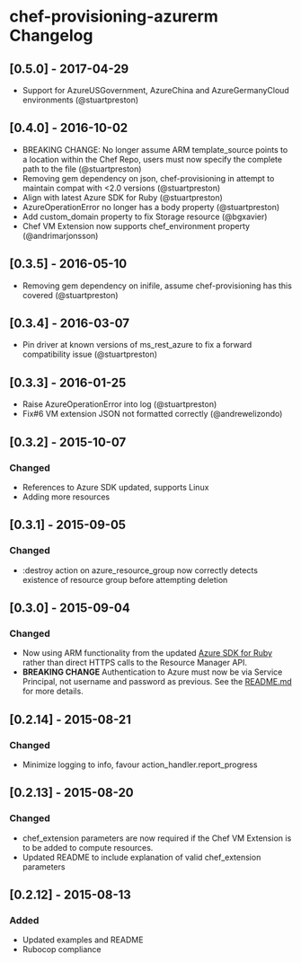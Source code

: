 # chef-provisioning-azurerm Changelog

## [0.5.0] - 2017-04-29
- Support for AzureUSGovernment, AzureChina and AzureGermanyCloud environments (@stuartpreston)

## [0.4.0] - 2016-10-02
- BREAKING CHANGE: No longer assume ARM template_source points to a location within the Chef Repo, users must now specify the complete path to the file (@stuartpreston)
- Removing gem dependency on json, chef-provisioning in attempt to maintain compat with <2.0 versions (@stuartpreston)
- Align with latest Azure SDK for Ruby (@stuartpreston)
- AzureOperationError no longer has a body property (@stuartpreston)
- Add custom_domain property to fix Storage resource (@bgxavier)
- Chef VM Extension now supports chef_environment property (@andrimarjonsson)

## [0.3.5] - 2016-05-10
- Removing gem dependency on inifile, assume chef-provisioning has this covered (@stuartpreston)

## [0.3.4] - 2016-03-07
- Pin driver at known versions of ms_rest_azure to fix a forward compatibility issue (@stuartpreston)

## [0.3.3] - 2016-01-25
- Raise AzureOperationError into log (@stuartpreston) 
- Fix#6 VM extension JSON not formatted correctly (@andrewelizondo)

## [0.3.2] - 2015-10-07
### Changed
- References to Azure SDK updated, supports Linux
- Adding more resources

## [0.3.1] - 2015-09-05
### Changed
- :destroy action on azure_resource_group now correctly detects existence of resource group before attempting deletion

## [0.3.0] - 2015-09-04
### Changed
- Now using ARM functionality from the updated [Azure SDK for Ruby](http://github.com/azure/azure-sdk-for-ruby) rather than direct HTTPS calls to the Resource Manager API.
- **BREAKING CHANGE** Authentication to Azure must now be via Service Principal, not username and password as previous.  See the [README.md](https://github.com/pendrica/chef-provisioning-azurerm) for more details.

## [0.2.14] - 2015-08-21
### Changed
- Minimize logging to info, favour action_handler.report_progress

## [0.2.13] - 2015-08-20
### Changed
- chef_extension parameters are now required if the Chef VM Extension is to be added to compute resources.
- Updated README to include explanation of valid chef_extension parameters

## [0.2.12] - 2015-08-13
### Added
- Updated examples and README
- Rubocop compliance
